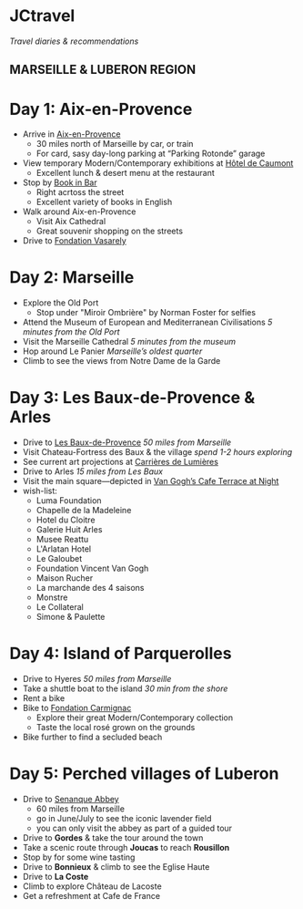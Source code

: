 # JCtravel
*Travel diaries &amp; recommendations*

## **MARSEILLE & LUBERON REGION** 

# Day 1: Aix-en-Provence
* Arrive in [Aix-en-Provence](https://en.wikipedia.org/wiki/Aix-en-Provence)
  * 30 miles north of Marseille by car, or train
  * For card, sasy day-long parking at “Parking Rotonde” garage 
* View temporary Modern/Contemporary exhibitions at [Hôtel de Caumont](https://www.caumont-centredart.com/en)
  * Excellent lunch & desert menu at the restaurant
* Stop by [Book in Bar](http://www.bookinbar.com/)
  * Right acrtoss the street 
  * Excellent variety of books in English 
* Walk around Aix-en-Provence
  * Visit Aix Cathedral
  * Great souvenir shopping on the streets
* Drive to [Fondation Vasarely](http://www.fondationvasarely.org/)

# Day 2: Marseille
* Explore the Old Port 
  * Stop under "Miroir Ombrière" by Norman Foster for selfies
* Attend the Museum of European and Mediterranean Civilisations *5 minutes from the Old Port*
* Visit the Marseille Cathedral *5 minutes from the museum* 
* Hop around Le Panier *Marseille’s oldest quarter*
* Climb to see the views from Notre Dame de la Garde

# Day 3: Les Baux-de-Provence & Arles 
* Drive to [Les Baux-de-Provence](https://en.wikipedia.org/wiki/Les_Baux-de-Provence) *50 miles from Marseille*
* Visit Chateau-Fortress des Baux & the village *spend 1-2 hours exploring*
* See current art projections at [Carrières de Lumières](https://www.carrieres-lumieres.com/en)
* Drive to Arles *15 miles from Les Baux* 
* Visit the main square—depicted in [Van Gogh’s Cafe Terrace at Night](https://en.wikipedia.org/wiki/Caf%C3%A9_Terrace_at_Night)
* wish-list:
  * Luma Foundation
  * Chapelle de la Madeleine
  * Hotel du Cloitre
  * Galerie Huit Arles
  * Musee Reattu
  * L'Arlatan Hotel
  * Le Galoubet
  * Foundation Vincent Van Gogh
  * Maison Rucher
  * La marchande des 4 saisons
  * Monstre
  * Le Collateral
  * Simone & Paulette

# Day 4: Island of Parquerolles 
* Drive to Hyeres *50 miles from Marseille*
* Take a shuttle boat to the island *30 min from the shore*
* Rent a bike 
* Bike to [Fondation Carmignac](http://www.fondationcarmignac.com/fr)
  * Explore their great Modern/Contemporary collection 
  * Taste the local rosé grown on the grounds 
* Bike further to find a secluded beach

# Day 5: Perched villages of Luberon
* Drive to [Senanque Abbey](http://www.avignon-et-provence.com/en/monuments/senanque-abbey) 
  * 60 miles from Marseille
  * go in June/July to see the iconic lavender field
  * you can only visit the abbey as part of a guided tour 
* Drive to **Gordes** & take the tour around the town 
* Take a scenic route through **Joucas** to reach **Rousillon** 
* Stop by for some wine tasting
* Drive to **Bonnieux** & climb to see the Eglise Haute
* Drive to **La Coste** 
* Climb to explore Château de Lacoste
* Get a refreshment at Cafe de France


